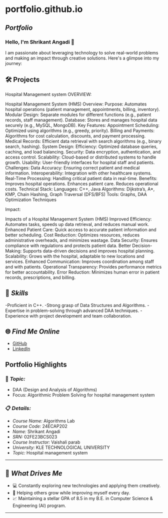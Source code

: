 # portfolio.github.io
## *Portfolio*

### Hello, I'm Shrikant Angadi 👋

I am passionate about leveraging technology to solve real-world problems and making an impact through creative solutions. 
Here's a glimpse into my journey:  


## 🛠 Projects
Hospital Management system
OVERVIEW:

Hospital Management System (HMS) Overview:
Purpose: Automates hospital operations (patient management, appointments, billing, inventory).
Modular Design: Separate modules for different functions (e.g., patient records, staff management).
Database: Stores and manages hospital data securely (e.g., MySQL, MongoDB).
Key Features:
Appointment Scheduling: Optimized using algorithms (e.g., greedy, priority).
Billing and Payments: Algorithms for cost calculation, discounts, and payment processing.
Medical Records: Efficient data retrieval with search algorithms (e.g., binary search, hashing).
System Design:
Efficiency: Optimized database queries, caching, and load balancing.
Security: Data encryption, authentication, and access control.
Scalability: Cloud-based or distributed systems to handle growth.
Usability: User-friendly interfaces for hospital staff and patients.
Challenges:
Data Accuracy: Ensuring correct patient and medical information.
Interoperability: Integration with other healthcare systems.
Real-Time Processing: Handling critical patient data in real-time.
Benefits:
Improves hospital operations.
Enhances patient care.
Reduces operational costs.
Technical Stack: Languages: C++, Java Algorithms: Dijkstra’s, A*, KMP, Chain Hashing, Graph Traversal (DFS/BFS) Tools: Graphs, DAA Optimization Techniques

Impact:

Impacts of a Hospital Management System (HMS)
Improved Efficiency: Automates tasks, speeds up data retrieval, and reduces manual work.
Enhanced Patient Care: Quick access to accurate patient information and better scheduling.
Cost Reduction: Optimizes resources, reduces administrative overheads, and minimizes wastage.
Data Security: Ensures compliance with regulations and protects patient data.
Better Decision-Making: Supports data-driven decisions and improves hospital planning.
Scalability: Grows with the hospital, adaptable to new locations and services.
Enhanced Communication: Improves coordination among staff and with patients.
Operational Transparency: Provides performance metrics for better accountability.
Error Reduction: Minimizes human error in patient records, prescriptions, and billing.

## 🚀 *Skills*  

-Proficient in C++.
-Strong grasp of Data Structures and Algorithms.
-Expertise in problem-solving through advanced DAA techniques.
-Experience with project development and team collaboration.

## 🌐 *Find Me Online*

- [GitHub](https://github.com/shri2233/portfolio.github.io/tree/main)
- [LinkedIn](https://www.linkedin.com/in/shrikant-angadi-angadi-4404352ab/)

## Portfolio Highlights

### 🎯 *Topic:* 

- DAA (Design and Analysis of Algorithms)  
- Focus: Algorithmic Problem Solving for hospital management system

### 📋 *Details:*

- *Course Name:* Algorithms Lab 
- *Course Code:* 24ECAP202  
- *Name:* Shrikant Angadi 
- *SRN:* 02FE23BCS023
- *Course Instructor:* Vaishali parab
- *University:* KLE TECHNOLOGICAL UNIVERSITY
- *Topic:* Hospital management system

---

## 🎨 *What Drives Me*  
- 💻 Constantly exploring new technologies and applying them creatively.  
- 🤝 Helping others grow while improving myself every day.  
- 📈 Maintaining a stellar GPA of 8.5 in my B.E. in Computer Science & Engineering (AI) program.  

---
